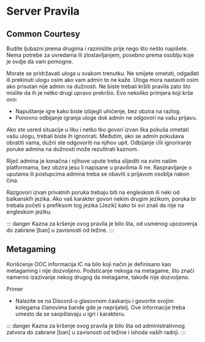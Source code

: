 
# Server Pravila

## Common Courtesy

Budite ljubazni prema drugima i razmislite prije nego što nešto napišete. Nema potrebe za uvredama ili zlostavljanjem, posebno prema osoblju koje je ovdje da vam pomogne.

Morate se pridržavati uloga u svakom trenutku. Ne smijete ometati, odgađati ili prekinuti ulogu osim ako vam admin to ne kaže. Uloga mora nastaviti osim ako prisutan nije admin na dužnosti. Ne biste trebali kršiti pravila zato što mislite da ih je netko drugi upravo prekršio. Evo nekoliko primjera koji krše ovo:
- Napuštanje igre kako biste izbjegli uhićenje, bez obzira na razlog.
- Ponovno odbijanje igranja uloge dok admin ne odgovori na vašu prijavu.

Ako ste usred situacije u liku i netko tko govori izvan lika pokuša ometati vašu ulogu, trebali biste ih ignorirati. Međutim, ako se admin pokušava obratiti vama, dužni ste odgovoriti na njihov upit. Odbijanje i/ili ignoriranje poruke admina na dužnosti može rezultirati kaznom.

Riječ admina je konačna i njihove upute treba slijediti na svim našim platformama, bez obzira jesu li napisane u pravilima ili ne. Raspravljanje o uputama ili postupcima admina treba se obaviti s prijavom osoblja nakon čina.

Razgovori izvan privatnih poruka trebaju biti na engleskom ili neki od balkanskih jezika. Ako vaš karakter govori nekim drugim jezikom, poruka bi trebala početi s prefiksom tog jezika [Jezik] kako bi svi znali da nije na engleskom jeziku.

::: danger
Kazna za kršenje ovog pravila je bilo šta, od usmenog upozorenja do zabrane [ban] u zavisnosti od težine.
:::

## Metagaming

Korišćenje OOC informacija IC na bilo koji način je definisano kao metagaming i nije dozvoljeno. Podsticanje nekoga na metagame, što znači namerno izazivanje nekog drugog da metagame, takođe nije dozvoljeno.

Primer
 - Nalazite se na Discord-u glasovnom ćaskanju i govorite svojim kolegama članovima bande gde je neprijatelj. Ove informacije treba umesto da se saopštavaju u igri i karakteru.

::: danger
Kazna za kršenje ovog pravila je bilo šta od administrativnog zatvora do zabrane [ban] u zavisnosti od težine i ishoda vaših radnji.
:::